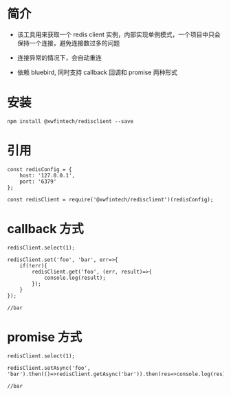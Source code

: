 # 简介

- 该工具用来获取一个 redis client 实例，内部实现单例模式，一个项目中只会保持一个连接，避免连接数过多的问题

- 连接异常的情况下，会自动重连

- 依赖 bluebird, 同时支持 callback 回调和 promise 两种形式

# 安装

`npm install @xwfintech/redisclient --save`

# 引用

```
const redisConfig = {
    host: '127.0.0.1',
    port: '6379'
};

const redisClient = require('@xwfintech/redisclient')(redisConfig);
```

# callback 方式

```
redisClient.select(1);

redisClient.set('foo', 'bar', err=>{
    if(!err){
        redisClient.get('foo', (err, result)=>{
            console.log(result);
        });
    }
});

//bar
```

# promise 方式

```
redisClient.select(1);

redisClient.setAsync('foo', 'bar').then(()=>redisClient.getAsync('bar')).then(res=>console.log(res));

//bar
```
